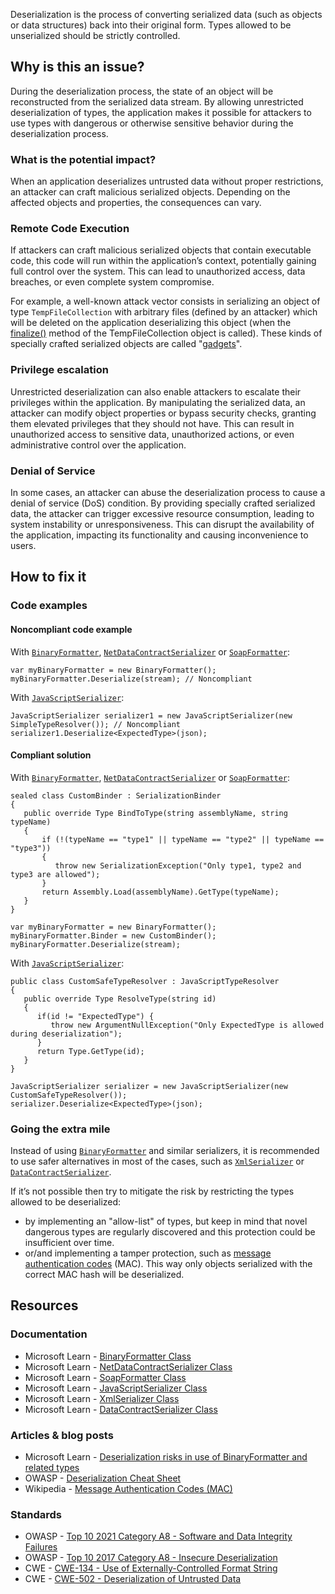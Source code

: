 Deserialization is the process of converting serialized data (such as objects or data structures) back into their original form. Types allowed to
be unserialized should be strictly controlled.

## Why is this an issue?

During the deserialization process, the state of an object will be reconstructed from the serialized data stream. By allowing unrestricted
deserialization of types, the application makes it possible for attackers to use types with dangerous or otherwise sensitive behavior during the
deserialization process.

### What is the potential impact?

When an application deserializes untrusted data without proper restrictions, an attacker can craft malicious serialized objects. Depending on the
affected objects and properties, the consequences can vary.

### Remote Code Execution

If attackers can craft malicious serialized objects that contain executable code, this code will run within the application’s context, potentially
gaining full control over the system. This can lead to unauthorized access, data breaches, or even complete system compromise.

For example, a well-known attack vector consists in serializing an object of type `TempFileCollection`
with arbitrary files (defined by an attacker) which will be deleted on the application deserializing this object (when the [finalize()](https://docs.microsoft.com/en-us/dotnet/api/system.codedom.compiler.tempfilecollection.finalize?view=netframework-4.8) method of
the TempFileCollection object is called). These kinds of specially crafted serialized objects are called "[gadgets](https://github.com/pwntester/ysoserial.net)".

### Privilege escalation

Unrestricted deserialization can also enable attackers to escalate their privileges within the application. By manipulating the serialized data, an
attacker can modify object properties or bypass security checks, granting them elevated privileges that they should not have. This can result in
unauthorized access to sensitive data, unauthorized actions, or even administrative control over the application.

### Denial of Service

In some cases, an attacker can abuse the deserialization process to cause a denial of service (DoS) condition. By providing specially crafted
serialized data, the attacker can trigger excessive resource consumption, leading to system instability or unresponsiveness. This can disrupt the
availability of the application, impacting its functionality and causing inconvenience to users.

## How to fix it

### Code examples

#### Noncompliant code example

With [`BinaryFormatter`](https://learn.microsoft.com/en-us/dotnet/api/system.runtime.serialization.formatters.binary.binaryformatter),
[`NetDataContractSerializer`](https://learn.microsoft.com/en-us/dotnet/api/system.runtime.serialization.netdatacontractserializer)
or [`SoapFormatter`](https://learn.microsoft.com/en-us/dotnet/api/system.runtime.serialization.formatters.soap.soapformatter):

    var myBinaryFormatter = new BinaryFormatter();
    myBinaryFormatter.Deserialize(stream); // Noncompliant

With [`JavaScriptSerializer`](https://learn.microsoft.com/en-us/dotnet/api/system.web.script.serialization.javascriptserializer):

    JavaScriptSerializer serializer1 = new JavaScriptSerializer(new SimpleTypeResolver()); // Noncompliant
    serializer1.Deserialize<ExpectedType>(json);

#### Compliant solution

With [`BinaryFormatter`](https://learn.microsoft.com/en-us/dotnet/api/system.runtime.serialization.formatters.binary.binaryformatter),
[`NetDataContractSerializer`](https://learn.microsoft.com/en-us/dotnet/api/system.runtime.serialization.netdatacontractserializer)
or [`SoapFormatter`](https://learn.microsoft.com/en-us/dotnet/api/system.runtime.serialization.formatters.soap.soapformatter):

    sealed class CustomBinder : SerializationBinder
    {
       public override Type BindToType(string assemblyName, string typeName)
       {
           if (!(typeName == "type1" || typeName == "type2" || typeName == "type3"))
           {
              throw new SerializationException("Only type1, type2 and type3 are allowed");
           }
           return Assembly.Load(assemblyName).GetType(typeName);
       }
    }
    
    var myBinaryFormatter = new BinaryFormatter();
    myBinaryFormatter.Binder = new CustomBinder();
    myBinaryFormatter.Deserialize(stream);

With [`JavaScriptSerializer`](https://learn.microsoft.com/en-us/dotnet/api/system.web.script.serialization.javascriptserializer):

    public class CustomSafeTypeResolver : JavaScriptTypeResolver
    {
       public override Type ResolveType(string id)
       {
          if(id != "ExpectedType") {
             throw new ArgumentNullException("Only ExpectedType is allowed during deserialization");
          }
          return Type.GetType(id);
       }
    }
    
    JavaScriptSerializer serializer = new JavaScriptSerializer(new CustomSafeTypeResolver());
    serializer.Deserialize<ExpectedType>(json);

### Going the extra mile

Instead of using [`BinaryFormatter`](https://learn.microsoft.com/en-us/dotnet/api/system.runtime.serialization.formatters.binary.binaryformatter)
and similar serializers, it is recommended to use safer alternatives in most of the cases, such as [`XmlSerializer`](https://learn.microsoft.com/en-us/dotnet/api/system.xml.serialization.xmlserializer) or [`DataContractSerializer`](https://learn.microsoft.com/en-us/dotnet/api/system.runtime.serialization.datacontractserializer).

If it’s not possible then try to mitigate the risk by restricting the types allowed to be deserialized:

- by implementing an "allow-list" of types, but keep in mind that novel dangerous types are regularly discovered and this protection could be
  insufficient over time.
- or/and implementing a tamper protection, such as [message authentication codes](https://en.wikipedia.org/wiki/HMAC) (MAC). This way
  only objects serialized with the correct MAC hash will be deserialized.

## Resources

### Documentation

- Microsoft Learn - [BinaryFormatter Class](https://learn.microsoft.com/en-us/dotnet/api/system.runtime.serialization.formatters.binary.binaryformatter)
- Microsoft Learn - [NetDataContractSerializer Class](https://learn.microsoft.com/en-us/dotnet/api/system.runtime.serialization.netdatacontractserializer)
- Microsoft Learn - [SoapFormatter Class](https://learn.microsoft.com/en-us/dotnet/api/system.runtime.serialization.formatters.soap.soapformatter)
- Microsoft Learn - [JavaScriptSerializer Class](https://learn.microsoft.com/en-us/dotnet/api/system.web.script.serialization.javascriptserializer)
- Microsoft Learn - [XmlSerializer Class](https://learn.microsoft.com/en-us/dotnet/api/system.xml.serialization.xmlserializer)
- Microsoft Learn - [DataContractSerializer Class](https://learn.microsoft.com/en-us/dotnet/api/system.runtime.serialization.datacontractserializer)

### Articles & blog posts

- Microsoft Learn - [Deserialization
  risks in use of BinaryFormatter and related types](https://docs.microsoft.com/en-us/dotnet/standard/serialization/binaryformatter-security-guide?s=03)
- OWASP - [Deserialization Cheat
  Sheet](https://github.com/OWASP/CheatSheetSeries/blob/master/cheatsheets/Deserialization_Cheat_Sheet.md)
- Wikipedia - [Message Authentication Codes (MAC)](https://en.wikipedia.org/wiki/HMAC)

### Standards

- OWASP - [Top 10 2021 Category A8 - Software and Data Integrity
  Failures](https://owasp.org/Top10/A08_2021-Software_and_Data_Integrity_Failures/)
- OWASP - [Top 10 2017 Category A8 - Insecure
  Deserialization](https://owasp.org/www-project-top-ten/2017/A8_2017-Insecure_Deserialization)
- CWE - [CWE-134 - Use of Externally-Controlled Format String](https://cwe.mitre.org/data/definitions/134)
- CWE - [CWE-502 - Deserialization of Untrusted Data](https://cwe.mitre.org/data/definitions/502)